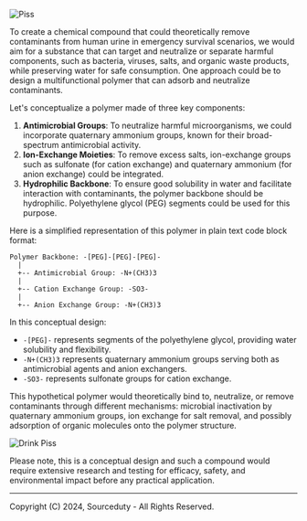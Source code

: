 ![Piss](https://github.com/sourceduty/Urine_Clarifier/assets/123030236/480eb5df-bdad-49bf-adb8-3272c34b8b8a)

To create a chemical compound that could theoretically remove contaminants from human urine in emergency survival scenarios, we would aim for a substance that can target and neutralize or separate harmful components, such as bacteria, viruses, salts, and organic waste products, while preserving water for safe consumption. One approach could be to design a multifunctional polymer that can adsorb and neutralize contaminants.

Let's conceptualize a polymer made of three key components:

1. **Antimicrobial Groups**: To neutralize harmful microorganisms, we could incorporate quaternary ammonium groups, known for their broad-spectrum antimicrobial activity.
2. **Ion-Exchange Moieties**: To remove excess salts, ion-exchange groups such as sulfonate (for cation exchange) and quaternary ammonium (for anion exchange) could be integrated.
3. **Hydrophilic Backbone**: To ensure good solubility in water and facilitate interaction with contaminants, the polymer backbone should be hydrophilic. Polyethylene glycol (PEG) segments could be used for this purpose.

Here is a simplified representation of this polymer in plain text code block format:

```
Polymer Backbone: -[PEG]-[PEG]-[PEG]-
  |
  +-- Antimicrobial Group: -N+(CH3)3
  |
  +-- Cation Exchange Group: -SO3-
  |
  +-- Anion Exchange Group: -N+(CH3)3
```

In this conceptual design:

- `-[PEG]-` represents segments of the polyethylene glycol, providing water solubility and flexibility.
- `-N+(CH3)3` represents quaternary ammonium groups serving both as antimicrobial agents and anion exchangers.
- `-SO3-` represents sulfonate groups for cation exchange.

This hypothetical polymer would theoretically bind to, neutralize, or remove contaminants through different mechanisms: microbial inactivation by quaternary ammonium groups, ion exchange for salt removal, and possibly adsorption of organic molecules onto the polymer structure.

![Drink Piss](https://github.com/sourceduty/Urine_Clarifier/assets/123030236/3bad3d15-0577-4535-ae0c-01a7403a96ec)

Please note, this is a conceptual design and such a compound would require extensive research and testing for efficacy, safety, and environmental impact before any practical application.

***
Copyright (C) 2024, Sourceduty - All Rights Reserved.
